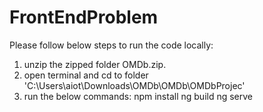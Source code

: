 # FrontEndProblem

Please follow below steps to run the code locally:
1. unzip the zipped folder OMDb.zip.
2. open terminal and cd to folder 'C:\Users\aiot\Downloads\OMDb\OMDb\OMDbProjec'
3. run the below commands: 
npm install
ng build
ng serve
